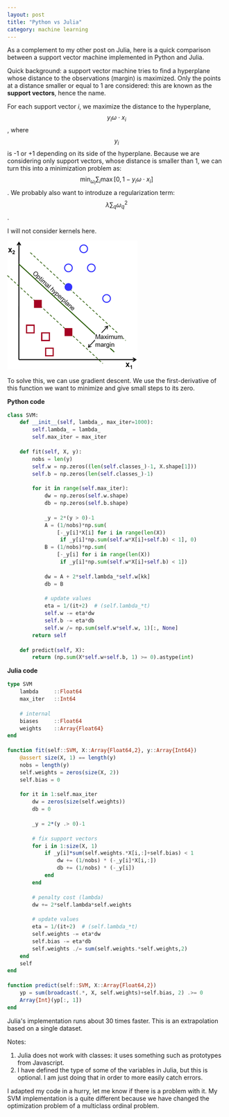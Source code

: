 ```yaml
---
layout: post
title: "Python vs Julia"
category: machine learning
---
```


As a complement to my other post on Julia, here is a quick comparison between a support vector machine implemented in Python and Julia.

Quick background: a support vector machine tries to find a hyperplane whose distance to the observations (margin) is maximized. Only the points at a distance smaller or equal to 1 are considered: this are known as the __support vectors__, hence the name.

For each support vector $i$, we maximize the distance to the hyperplane, $$y_i \omega\cdot x_i$$, where $$y_i$$ is -1 or +1 depending on its side of the hyperplane. Because we are considering only support vectors, whose distance is smaller than 1, we can turn this into a minimization problem as: $$\min_{\omega_i} \sum_i \max[0,1-y_i \omega\cdot x_i]$$. We probably also want to introduze a regularization term: $$\lambda \sum_q \omega^2_q$$.

I will not consider kernels here.

![Optimal hyperplane](/img/2017-06/svm-optimal-hyperplane.png)

To solve this, we can use gradient descent. We use the first-derivative of this function we want to minimize and give small steps to its zero.

**Python code**

```python
class SVM:
    def __init__(self, lambda_, max_iter=1000):
        self.lambda_ = lambda_
        self.max_iter = max_iter

    def fit(self, X, y):
        nobs = len(y)
        self.w = np.zeros((len(self.classes_)-1, X.shape[1]))
        self.b = np.zeros(len(self.classes_)-1)

        for it in range(self.max_iter):
            dw = np.zeros(self.w.shape)
            db = np.zeros(self.b.shape)

            _y = 2*(y > 0)-1
            A = (1/nobs)*np.sum(
                [-_y[i]*X[i] for i in range(len(X))
                 if _y[i]*np.sum(self.w*X[i]+self.b) < 1], 0)
            B = (1/nobs)*np.sum(
                [-_y[i] for i in range(len(X))
                 if _y[i]*np.sum(self.w*X[i]+self.b) < 1])

            dw = A + 2*self.lambda_*self.w[kk]
            db = B

            # update values
            eta = 1/(it+2)  # (self.lambda_*t)
            self.w -= eta*dw
            self.b -= eta*db
            self.w /= np.sum(self.w*self.w, 1)[:, None]
        return self

    def predict(self, X):
        return (np.sum(X*self.w+self.b, 1) >= 0).astype(int)
```

**Julia code**

```julia
type SVM
    lambda     ::Float64
    max_iter   ::Int64

    # internal
    biases     ::Float64
    weights    ::Array{Float64}
end

function fit(self::SVM, X::Array{Float64,2}, y::Array{Int64})
    @assert size(X, 1) == length(y)
    nobs = length(y)
    self.weights = zeros(size(X, 2))
    self.bias = 0

    for it in 1:self.max_iter
        dw = zeros(size(self.weights))
        db = 0

        _y = 2*(y .> 0)-1

        # fix support vectors
        for i in 1:size(X, 1)
            if _y[i]*sum(self.weights.*X[i,:]+self.bias) < 1
                dw += (1/nobs) * (-_y[i]*X[i,:])
                db += (1/nobs) * (-_y[i])
            end
        end

        # penalty cost (lambda)
        dw += 2*self.lambda*self.weights

        # update values
        eta = 1/(it+2)  # (self.lambda_*t)
        self.weights -= eta*dw
        self.bias -= eta*db
        self.weights ./= sum(self.weights.*self.weights,2)
    end
    self
end

function predict(self::SVM, X::Array{Float64,2})
    yp = sum(broadcast(.*, X, self.weights)+self.bias, 2) .>= 0
    Array{Int}(yp[:, 1])
end
```

Julia's implementation runs about 30 times faster. This is an extrapolation based on a single dataset.

Notes:

1. Julia does not work with classes: it uses something such as prototypes from Javascript.
2. I have defined the type of some of the variables in Julia, but this is optional. I am just doing that in order to more easily catch errors.

I adapted my code in a hurry, let me know if there is a problem with it. My SVM implementation is a quite different because we have changed the optimization problem of a multiclass ordinal problem.
